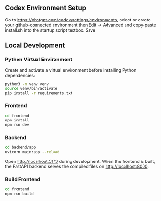 ## Codex Environment Setup
Go to https://chatgpt.com/codex/settings/environments, select or create your github-connected environment then Edit -> Advanced and copy-paste install.sh into the startup script textbox. Save

## Local Development

### Python Virtual Environment

Create and activate a virtual environment before installing Python dependencies:

```bash
python3 -m venv venv
source venv/bin/activate
pip install -r requirements.txt
```

### Frontend
```bash
cd frontend
npm install
npm run dev
```

### Backend
```bash
cd backend/app
uvicorn main:app --reload
```

Open <http://localhost:5173> during development. When the frontend is built, the
FastAPI backend serves the compiled files on <http://localhost:8000>.

### Build Frontend
```bash
cd frontend
npm run build
```
